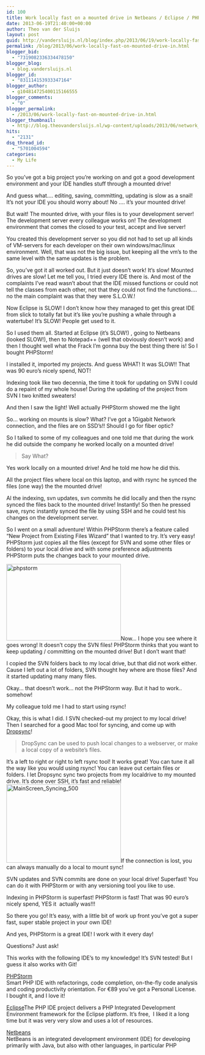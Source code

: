 ```yaml
---
id: 100
title: Work locally fast on a mounted drive in Netbeans / Eclipse / PHPStorm
date: 2013-06-19T21:40:00+00:00
author: Theo van der Sluijs
layout: post
guid: http://vandersluijs.nl/blog/index.php/2013/06/19/work-locally-fast-on-mounted-drive-in/
permalink: /blog/2013/06/work-locally-fast-on-mounted-drive-in.html
blogger_bid:
  - "7319082336334478150"
blogger_blog:
  - blog.vandersluijs.nl
blogger_id:
  - "831114153933347164"
blogger_author:
  - g104814725400115166555
blogger_comments:
  - "0"
blogger_permalink:
  - /2013/06/work-locally-fast-on-mounted-drive-in.html
blogger_thumbnail:
  - http://blog.theovandersluijs.nl/wp-content/uploads/2013/06/network_mounted_directory_may_be_slow_phpstorm-300x37-300x37.png
hits:
  - "2131"
dsq_thread_id:
  - "5701004594"
categories:
  - My Life
---
```

So you&#8217;ve got a big project you&#8217;re working on and got a good development environment and your IDE handles stuff through a mounted drive!

And guess what&#8230;. editing, saving, committing, updating is slow as a snail! It&#8217;s not your IDE you should worry about! No &#8230;. it&#8217;s your mounted drive!  
<!--more-->

But wait! The mounted drive, with your files is to your development server! The development server every colleague&nbsp;works on! The development environment that comes the closed to your test, accept and live server!

You created this development server so you did not had to set up all kinds of VM-servers for each developer on their own windows/mac/linux environment. Well, that was not the big issue, but keeping all the vm&#8217;s to the same level with the same updates is the problem.

So, you&#8217;ve got it all worked out. But it just doesn&#8217;t work! It&#8217;s slow! Mounted drives are slow! Let me tell you, I tried every IDE there is. And most of the complaints I&#8217;ve read wasn&#8217;t about that the IDE missed functions or could not tell the classes from each other, not that they could not find the functions&#8230;. no the main complaint was that they were S.L.O.W.!

Now Eclipse is SLOW! I don&#8217;t know how they managed to get this great IDE from slick to totally fat but it&#8217;s like you&#8217;re pushing a whale through a watertube! It&#8217;s SLOW! People get used to it.

So I used them all. Started at Eclipse (it&#8217;s SLOW!) , going to Netbeans (looked SLOW!), then to Notepad++ (well that obviously doesn&#8217;t work) and then I thought well what the Frack I&#8217;m gonna buy the best thing there is! So I bought PHPStorm!

I installed it, imported my projects. And guess WHAT! It was SLOW!! That was 90 euro&#8217;s nicely spend, NOT!

Indexing took like two decennia, the time it took for updating on SVN I could do a repaint of my whole house! During the updating of the project from SVN I two knitted sweaters!

And then I saw the light! Well actually PHPStorm showed me the light![<img alt="network_mounted_directory_may_be_slow_phpstorm" class="alignleft size-medium wp-image-870" height="37" src="https://vandersluijs.nl/wp-content/uploads/2013/06/network_mounted_directory_may_be_slow_phpstorm-300x37-300x37.png" width="300" />](https://vandersluijs.nl/wp-content/uploads/2013/06/network_mounted_directory_may_be_slow_phpstorm-300x37.png)

So&#8230; working on mounts is slow? What? I&#8217;ve got a&nbsp;1Gigabit Network connection, and the files are on SSD&#8217;s!! Should I go for fiber optic?

So I talked to some of my colleagues and one told me that during the work he did outside the company he worked locally on a mounted drive!

> Say What?

Yes work locally on a mounted drive! And he told me how he did this.

All the project files where local on this laptop, and with rsync he synced the files (one way) the the mounted drive!

Al the indexing, svn updates, svn commits he did locally and then the rsync synced the files back to the mounted drive! Instantly! So then he pressed save, rsync instantly synced the file by using SSH and he could test his changes on the development server.

So I went on a small adventure! Within PHPStorm there&#8217;s a feature called &#8220;New Project from Existing Files Wizard&#8221; that I wanted to try.&nbsp;It&#8217;s very easy! PHPStorm just copies all the files (except for SVN and some other files or folders) to your local drive and with some preference adjustments PHPStorm puts the changes back to your mounted drive.

[<img alt="phpstorm" class="alignright size-medium wp-image-872" height="200" src="https://vandersluijs.nl/wp-content/uploads/2013/06/phpstorm-300x200-300x200.png" width="300" />](https://vandersluijs.nl/wp-content/uploads/2013/06/phpstorm-300x200.png)Now&#8230; I hope you see where it goes wrong! It doesn&#8217;t copy the SVN files! PHPStorm thinks that you want to keep updating / committing on the mounted drive! But I don&#8217;t want that!

I copied the SVN folders back to my local drive, but that did not work either. Cause I left out a lot of folders, SVN&nbsp;thought hey where are those files? And it started updating many many files.

Okay&#8230; that doesn&#8217;t work&#8230; not the PHPStorm way. But it had to work.. somehow!

My colleague told me I had to start using rsync!

Okay, this is what I did. I SVN checked-out my project to my local drive! Then I searched for a good Mac tool for syncing, and come up with <a href="http://www.mudflatsoftware.com/dropsync.html" target="_blank" title="Syncing Files">Dropsync</a>!

> DropSync can be used to push local changes to a webserver, or make a local copy of a website&#8217;s files.

It&#8217;s a left to right or right to left rsync tool! It works great! You can tune it all the way like you would using rsync! You can leave out certain files or folders. I let Dropsync sync two projects from my localdrive to my mounted drive. It&#8217;s done over SSH, it&#8217;s fast and reliable!  
[<img alt="MainScreen_Syncing_500" class="alignleft size-medium wp-image-873" height="205" src="https://vandersluijs.nl/wp-content/uploads/2013/06/MainScreen_Syncing_500-300x205-300x205.png" width="300" />](https://vandersluijs.nl/wp-content/uploads/2013/06/MainScreen_Syncing_500-300x205.png)If the connection is lost, you can always manually do a local to mount sync!

SVN updates and SVN commits are done on your local drive! Superfast! You can do it with PHPStorm or with any versioning tool you like to use.

Indexing in PHPStorm is superfast! PHPStorm is fast!&nbsp;That was 90 euro&#8217;s nicely spend, YES it &nbsp;actually was!!!

So there you go! It&#8217;s easy, with a little bit of work up front you&#8217;ve got a super fast, super stable project in your own IDE!

And yes, PHPStorm is a great IDE! I work with it every day!

Questions? Just ask!

This works with the following IDE&#8217;s to my knowledge! It&#8217;s SVN tested! But I guess it also works with Git!

<a href="http://www.jetbrains.com/phpstorm/" target="_blank" title="PHP IDE for developing smarter, not harder">PHPStorm</a>  
Smart PHP IDE with refactorings, code completion, on-the-fly code analysis and coding productivity orientation. For&nbsp;€89 you&#8217;ve got a Personal License. I bought it, and I love it!

<a href="http://www.eclipse.org/" target="_blank" title="A project aiming to provide a universal toolset for development. ">Eclipse</a>The PHP IDE project delivers a PHP Integrated Development Environment framework for the Eclipse platform. It&#8217;s free, &nbsp;I liked it a long time but it was very very slow and uses a lot of resources.

<a href="https://netbeans.org/" target="_blank" title="Fully-featured Java IDE written completely in Java, with many modules available, such as: debugger, form editor, object browser, CVS, emacs">Netbeans</a>  
NetBeans&nbsp;is an integrated development environment (IDE) for developing primarily with Java, but also with other languages, in particular PHP